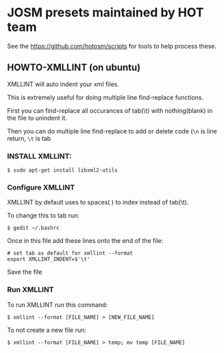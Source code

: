 # JOSM presets maintained by HOT team

See the https://github.com/hotosm/scripts for tools to help process these.

## HOWTO-XMLLINT (on ubuntu)

XMLLINT will auto indent your xml files.

This is extremely useful for doing multiple line find-replace functions.

First you can find-replace all occurances of tab(\t) with nothing(blank) in the file to unindent it. 

Then you can do multiple line find-replace to add or delete code (`\n` is line return,
`\t` is tab


### INSTALL XMLLINT:

```
$ sudo apt-get install libxml2-utils
```

### Configure XMLLINT
XMLLINT by default uses to spaces(  ) to index instead of tab(\t).

To change this to tab run:

```
$ gedit ~/.bashrc
```

Once in this file add these lines onto the end of the file:

```
# set tab as default for xmllint --format
export XMLLINT_INDENT=$'\t'
```

Save the file

### Run XMLLINT
To run XMLLINT run this command:

```
$ xmllint --format [FILE_NAME] > [NEW_FILE_NAME]
```

To not create a new file run:

```
$ xmllint --format [FILE_NAME] > temp; mv temp [FILE_NAME]

```

